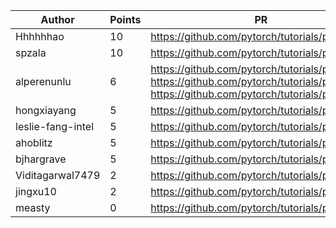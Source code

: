 | Author | Points | PR |
|--- | --- | ---|
| Hhhhhhao | 10 | https://github.com/pytorch/tutorials/pull/2676 | 
| spzala | 10 | https://github.com/pytorch/tutorials/pull/2667 | 
| alperenunlu | 6 | https://github.com/pytorch/tutorials/pull/2673, https://github.com/pytorch/tutorials/pull/2660, https://github.com/pytorch/tutorials/pull/2656 | 
| hongxiayang | 5 | https://github.com/pytorch/tutorials/pull/2684 | 
| leslie-fang-intel | 5 | https://github.com/pytorch/tutorials/pull/2668 | 
| ahoblitz | 5 | https://github.com/pytorch/tutorials/pull/2662 | 
| bjhargrave | 5 | https://github.com/pytorch/tutorials/pull/2661 | 
| Viditagarwal7479 | 2 | https://github.com/pytorch/tutorials/pull/2659 | 
| jingxu10 | 2 | https://github.com/pytorch/tutorials/pull/2657 | 
| measty | 0 | https://github.com/pytorch/tutorials/pull/2675 | 
